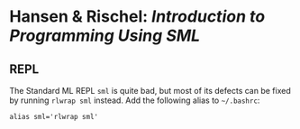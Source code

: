 # Hansen & Rischel: *Introduction to Programming Using SML*

## REPL

The Standard ML REPL `sml` is quite bad, but most of its defects can be fixed by running `rlwrap sml` instead. Add the following alias to `~/.bashrc`:

    alias sml='rlwrap sml'
